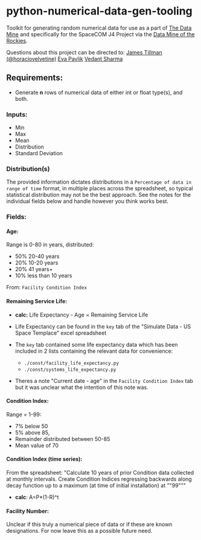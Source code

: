 # python-numerical-data-gen-tooling

Toolkit for generating random numerical data for use as a part of [The Data Mine](https://datamine.purdue.edu/) and specifically for the SpaceCOM J4 Project via the [Data Mine of the Rockies](https://www.dataminerockies.org/).

Questions about this project can be directed to: [James Tillman (@horaciovelvetine)](mailto:James.Tillman@colorado.edu) [Eva Pavlik](mailto:Eva.Pavlik@colorado.edu) [Vedant Sharma](mailto:Sharm792@purdue.edu)

## Requirements:

- Generate **n** rows of numerical data of either int or float type(s), and both.

### Inputs:

- Min
- Max
- Mean
- Distribution
- Standard Deviation 

### Distribution(s)

The provided information dictates distributions in a `Percentage of data in range of time` format, in multiple places across the spreadsheet, so typical statistical distribution may not be the best approach. See the notes for the individual fields below and handle however you think works best.

### Fields:

#### Age:

Range is 0-80 in years, distributed:

- 50% 20-40 years
- 20% 10-20 years
- 20% 41 years+
- 10% less than 10 years

From: `Facility Condition Index`

#### Remaining Service Life:

- **calc:** Life Expectancy - Age = Remaining Service Life

- Life Expectancy can be found in the `key` tab of the "Simulate Data - US Space Templace" excel spreadsheet
- The `key` tab contained some life expectancy data which has been included in 2 lists containing the relevant data for convenience:
  - `./const/facility_life_expectancy.py`
  - `./const/systems_life_expectancy.py`
- Theres a note "Current date - age" in the `Facility Condition Index` tab but it was unclear what the intention of this note was. 

#### Condition Index:

Range = 1-99:

- 7% below 50
- 5% above 85,
- Remainder distributed between 50-85
- Mean value of 70

#### Condition Index (time series):

From the spreadsheet: "Calculate 10 years of prior Condition data collected at monthly intervals. Create Condition Indices regressing backwards along decay function up to a maximum (at time of initial installation) at ""99"""

- **calc**: A=P\*(1-R)^t

#### Facility Number:

Unclear if this truly a numerical piece of data or if these are known designations. For now leave this as a possible future need.